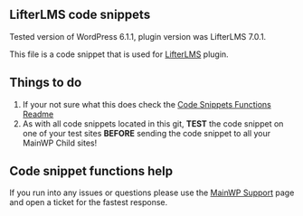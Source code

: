 ## LifterLMS code snippets

Tested version of WordPress 6.1.1, plugin version was LifterLMS 7.0.1.

This file is a code snippet that is used for [LifterLMS](https://wordpress.org/plugins/lifterlms/) plugin. 

## Things to do

1. If your not sure what this does check the [Code Snippets Functions Readme](https://github.com/mainwp/Code-Snippets-Functions/blob/master/README.md)
2. As with all code snippets located in this git, **TEST** the code snippet on one of your test sites **BEFORE** sending the code snippet to all your MainWP Child sites!

## Code snippet functions help

If you run into any issues or questions please use the [MainWP Support](https://mainwp.com/support/) page and open a ticket for the fastest response.
